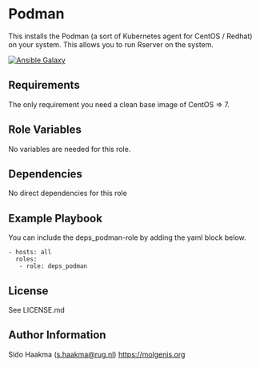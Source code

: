Podman
=========
This installs the Podman (a sort of Kubernetes agent for CentOS / Redhat) on your system. This allows you to run Rserver on the system.

[![Ansible Galaxy](https://img.shields.io/badge/ansible--galaxy-deps_podman-blue.svg)](https://galaxy.ansible.com/molgenis/armadillo/)

Requirements
------------
The only requirement you need a clean base image of CentOS => 7.

Role Variables
--------------
No variables are needed for this role.

Dependencies
------------
No direct dependencies for this role

Example Playbook
----------------
You can include the deps_podman-role by adding the yaml block below.

    - hosts: all
      roles:
       - role: deps_podman
                   
License
-------
See LICENSE.md

Author Information
------------------
Sido Haakma (s.haakma@rug.nl)
https://molgenis.org
